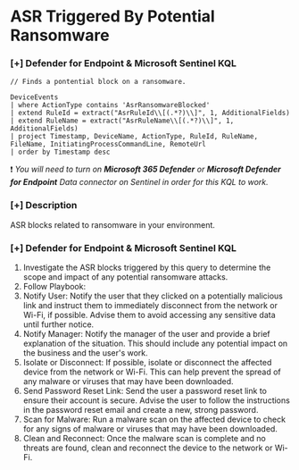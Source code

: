 # ASR Triggered By Potential Ransomware 

### [+] Defender for Endpoint & Microsoft Sentinel KQL
```
// Finds a pontential block on a ransomware.

DeviceEvents
| where ActionType contains 'AsrRansomwareBlocked'
| extend RuleId = extract("AsrRuleId\\[(.*?)\\]", 1, AdditionalFields)
| extend RuleName = extract("AsrRuleName\\[(.*?)\\]", 1, AdditionalFields)
| project Timestamp, DeviceName, ActionType, RuleId, RuleName, FileName, InitiatingProcessCommandLine, RemoteUrl
| order by Timestamp desc
```
:exclamation: *You will need to turn on **Microsoft 365 Defender** or **Microsoft Defender for Endpoint** Data connector on Sentinel in order for this KQL to work.*

### [+] Description 
ASR blocks related to ransomware in your environment.

### [+] Defender for Endpoint & Microsoft Sentinel KQL
1. Investigate the ASR blocks triggered by this query to determine the scope and impact of any potential ransomware attacks.
2. Follow Playbook:
  1. Notify User: Notify the user that they clicked on a potentially malicious link and instruct them to immediately disconnect from the network or Wi-Fi, if possible. Advise them to avoid accessing any sensitive data until further notice.
  2. Notify Manager: Notify the manager of the user and provide a brief explanation of the situation. This should include any potential impact on the business and the user's work.
  3. Isolate or Disconnect: If possible, isolate or disconnect the affected device from the network or Wi-Fi. This can help prevent the spread of any malware or viruses that may have been downloaded.
  4. Send Password Reset Link: Send the user a password reset link to ensure their account is secure. Advise the user to follow the instructions in the password reset email and create a new, strong password.
  5. Scan for Malware: Run a malware scan on the affected device to check for any signs of malware or viruses that may have been downloaded.
  6. Clean and Reconnect: Once the malware scan is complete and no threats are found, clean and reconnect the device to the network or Wi-Fi.
